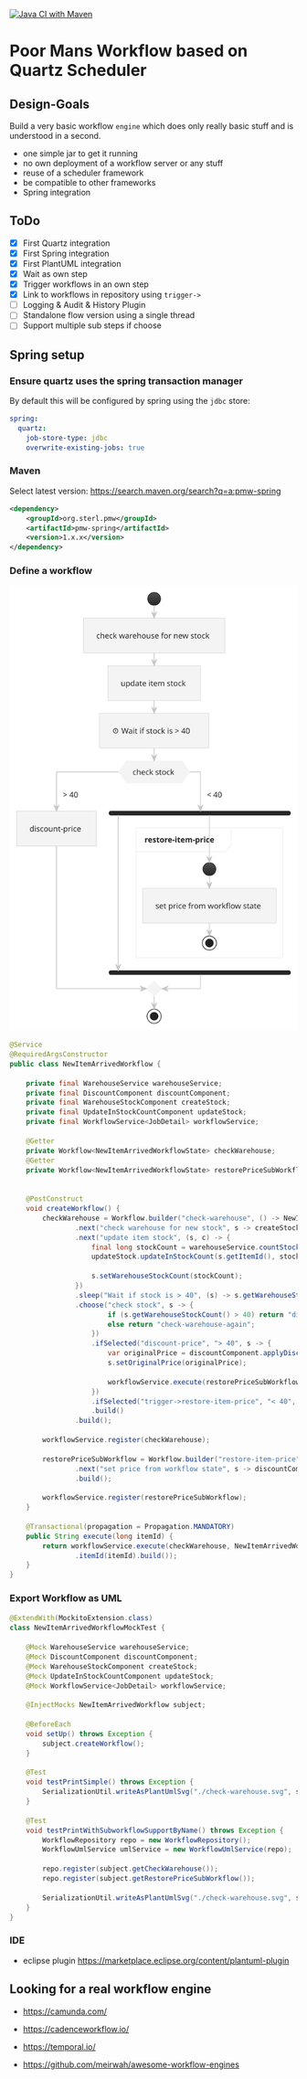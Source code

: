 [![Java CI with Maven](https://github.com/sterlp/pmw/actions/workflows/maven.yml/badge.svg)](https://github.com/sterlp/pmw/actions/workflows/maven.yml)

# Poor Mans Workflow based on Quartz Scheduler

## Design-Goals

Build a very basic workflow `engine` which does only really basic stuff and is understood in a second.

- one simple jar to get it running
- no own deployment of a workflow server or any stuff
- reuse of a scheduler framework
- be compatible to other frameworks
- Spring integration

## ToDo

- [x] First Quartz integration
- [x] First Spring integration
- [x] First PlantUML integration
- [x] Wait as own step
- [x] Trigger workflows in an own step
- [x] Link to workflows in repository using `trigger->`
- [ ] Logging & Audit & History Plugin
- [ ] Standalone flow version using a single thread
- [ ] Support multiple sub steps if choose

## Spring setup

### Ensure quartz uses the spring transaction manager

By default this will be configured by spring using the `jdbc` store:

```yml
spring:
  quartz:
    job-store-type: jdbc
    overwrite-existing-jobs: true
```

### Maven

Select latest version: https://search.maven.org/search?q=a:pmw-spring

```xml
<dependency>
    <groupId>org.sterl.pmw</groupId>
    <artifactId>pmw-spring</artifactId>
    <version>1.x.x</version>
</dependency>

```

### Define a workflow

![check-warehouse](/example/check-warehouse.svg)

```java
@Service
@RequiredArgsConstructor
public class NewItemArrivedWorkflow {
    
    private final WarehouseService warehouseService;
    private final DiscountComponent discountComponent;
    private final WarehouseStockComponent createStock;
    private final UpdateInStockCountComponent updateStock;
    private final WorkflowService<JobDetail> workflowService;

    @Getter
    private Workflow<NewItemArrivedWorkflowState> checkWarehouse;
    @Getter
    private Workflow<NewItemArrivedWorkflowState> restorePriceSubWorkflow;
    

    @PostConstruct
    void createWorkflow() {
        checkWarehouse = Workflow.builder("check-warehouse", () -> NewItemArrivedWorkflowState.builder().build())
                .next("check warehouse for new stock", s -> createStock.checkWarehouseForNewStock(s.getItemId()))
                .next("update item stock", (s, c) -> {
                    final long stockCount = warehouseService.countStock(s.getItemId());
                    updateStock.updateInStockCount(s.getItemId(), stockCount);
                    
                    s.setWarehouseStockCount(stockCount);
                })
                .sleep("Wait if stock is > 40", (s) -> s.getWarehouseStockCount() > 40 ? Duration.ofMinutes(2) : Duration.ZERO)
                .choose("check stock", s -> {
                        if (s.getWarehouseStockCount() > 40) return "discount-price";
                        else return "check-warehouse-again";
                    })
                    .ifSelected("discount-price", "> 40", s -> {
                        var originalPrice = discountComponent.applyDiscount(s.getItemId(), s.getWarehouseStockCount());
                        s.setOriginalPrice(originalPrice);
                        
                        workflowService.execute(restorePriceSubWorkflow, s, Duration.ofMinutes(2));
                    })
                    .ifSelected("trigger->restore-item-price", "< 40", s -> this.execute(s.getItemId()))
                    .build()
                .build();

        workflowService.register(checkWarehouse);
        
        restorePriceSubWorkflow = Workflow.builder("restore-item-price", () -> NewItemArrivedWorkflowState.builder().build())
                .next("set price from workflow state", s -> discountComponent.setPrize(s.getItemId(), s.getOriginalPrice()))
                .build();
        
        workflowService.register(restorePriceSubWorkflow);
    }
    
    @Transactional(propagation = Propagation.MANDATORY)
    public String execute(long itemId) {
        return workflowService.execute(checkWarehouse, NewItemArrivedWorkflowState.builder()
                .itemId(itemId).build());
    }
}
```
### Export Workflow as UML

```java
@ExtendWith(MockitoExtension.class)
class NewItemArrivedWorkflowMockTest {

    @Mock WarehouseService warehouseService;
    @Mock DiscountComponent discountComponent;
    @Mock WarehouseStockComponent createStock;
    @Mock UpdateInStockCountComponent updateStock;
    @Mock WorkflowService<JobDetail> workflowService;

    @InjectMocks NewItemArrivedWorkflow subject;

    @BeforeEach
    void setUp() throws Exception {
        subject.createWorkflow();
    }

    @Test
    void testPrintSimple() throws Exception {
        SerializationUtil.writeAsPlantUmlSvg("./check-warehouse.svg", subject.getCheckWarehouse());
    }
    
    @Test
    void testPrintWithSubworkflowSupportByName() throws Exception {
        WorkflowRepository repo = new WorkflowRepository();
        WorkflowUmlService umlService = new WorkflowUmlService(repo);
        
        repo.register(subject.getCheckWarehouse());
        repo.register(subject.getRestorePriceSubWorkflow());

        SerializationUtil.writeAsPlantUmlSvg("./check-warehouse.svg", subject.getCheckWarehouse().getName(), umlService);
    }
}
```

### IDE

- eclipse plugin https://marketplace.eclipse.org/content/plantuml-plugin

## Looking for a real workflow engine

- https://camunda.com/
- https://cadenceworkflow.io/
- https://temporal.io/


- https://github.com/meirwah/awesome-workflow-engines